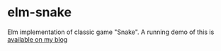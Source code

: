 # elm-snake
Elm implementation of classic game "Snake". A running demo of this is [available on my blog][demo]

[demo]: http://martinsnyder.net/snake/
